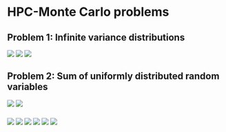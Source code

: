 # HPC-Monte Carlo problems

## Problem 1: Infinite variance distributions

![](https://github.com/rjtkp/MonteCarlo/blob/master/D1/1.jpg)
![](https://github.com/rjtkp/MonteCarlo/blob/master/D1/2.jpg)
![](https://github.com/rjtkp/MonteCarlo/blob/master/D1/3.jpg)

## Problem 2: Sum of uniformly distributed random variables

![](https://github.com/rjtkp/MonteCarlo/blob/master/D1/4.jpg)
![](https://github.com/rjtkp/MonteCarlo/blob/master/D1/5.jpg)
###
![](https://github.com/rjtkp/MonteCarlo/blob/master/D1/prob_4.png)
![](https://github.com/rjtkp/MonteCarlo/blob/master/D1/prob_6.png)
![](https://github.com/rjtkp/MonteCarlo/blob/master/D1/4_6_probability.png)
![](https://github.com/rjtkp/MonteCarlo/blob/master/D1/probability.png)
![](https://github.com/rjtkp/MonteCarlo/blob/master/D1/histogram.png)
![](https://github.com/rjtkp/MonteCarlo/blob/master/D1/error_percentage.png)
